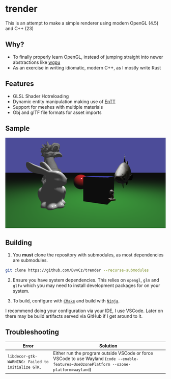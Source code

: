 # trender

This is an attempt to make a simple renderer using modern OpenGL (4.5) and C++ (23)

## Why?

- To finally properly learn OpenGL, instead of jumping straight into newer abstractions like [wgpu](https://github.com/gfx-rs/wgpu)
- As an exercise in writing idiomatic, modern C++, as I mostly write Rust

## Features

- GLSL Shader Hotreloading
- Dynamic entity manipulation making use of [EnTT](https://github.com/skypjack/entt)
- Support for meshes with multiple materials
- Obj and glTF file formats for asset imports

## Sample

![sample](./sample.png)

## Building

1. You **must** clone the repository with submodules, as most dependencies are submodules.

```sh
git clone https://github.com/DvvCz/trender --recurse-submodules
```

2. Ensure you have system dependencies. This relies on `opengl`, `glm` and `glfw` which you may need to install development packages for on your system.

3. To build, configure with [`CMake`](https://cmake.org) and build with [`Ninja`](https://ninja-build.org).

I recommend doing your configuration via your IDE, I use VSCode.
Later on there may be build artifacts served via GitHub if I get around to it.

## Troubleshooting

| Error | Solution |
| --- | --- |
| `libdecor-gtk-WARNING: Failed to initialize GTK.` | Either run the program outside VSCode or force VSCode to use Wayland (`code --enable-features=UseOzonePlatform --ozone-platform=wayland`) |
